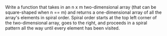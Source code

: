 Write a function that takes in an n x m two-dimensional array (that can be square-shaped when n == m) and returns a one-dimensional array of all the array's elements in spiral order. Spiral order starts at the top left corner of the two-dimensional array, goes to the right, and proceeds in a spiral pattern all the way until every element has been visited.

